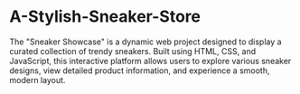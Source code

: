 # A-Stylish-Sneaker-Store
The "Sneaker Showcase" is a dynamic web project designed to display a curated collection of trendy sneakers. Built using HTML, CSS, and JavaScript, this interactive platform allows users to explore various sneaker designs, view detailed product information, and experience a smooth, modern layout. 
